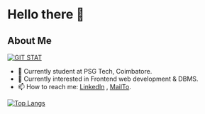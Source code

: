 # Hello there 👋 

## About Me

<!-- <img height="180em" src="https://github-readme-stats.vercel.app/api?username=Divya-1004&show_icons=true&hide_border=true&&count_private=true&include_all_commits=true&theme=light&hide=contribs,issues" /> -->

[![GIT STAT](https://github-readme-stats.vercel.app/api?username=Divya-1004&show_icons=true&hide_border=true&&count_private=true&include_all_commits=true&theme=light&hide=contribs,issues)](https://github.com/Divya-1004)

-  📍 Currently student at PSG Tech, Coimbatore.
- 🔭 Currently interested in Frontend web development & DBMS.
- 📫 How to reach me: [LinkedIn](https://www.linkedin.com/in/divya-sivaraman-3344081ab/) , [MailTo](mailto:divyasivaraman10@gmail.com).
<!-- - 📁 Find More About Me Here : [Click Here](https://Divya-1004.github.io/) -->

[![Top Langs](https://github-readme-stats.vercel.app/api/top-langs/?username=Divya-1004&layout=compact&theme=light&hide_border=true&langs_count=9&hide=javascript)](https://github.com/Divya-1004)
